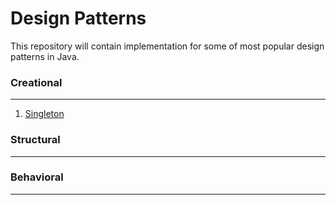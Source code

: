 # Design Patterns
This repository will contain implementation for some of most popular design patterns in Java.

### Creational
---
1. [Singleton](https://sourcemaking.com/design_patterns/singleton)

### Structural
---

### Behavioral
---
